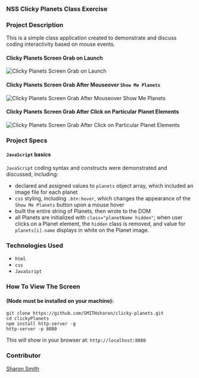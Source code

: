 ### NSS Clicky Planets Class Exercise

### Project Description 
This is a simple class application created to demonstrate and discuss coding interactivity based on mouse events. 


#### Clicky Planets Screen Grab on Launch
![Clicky Planets Screen Grab on Launch](...)

#### Clicky Planets Screen Grab After Mouseover `Show Me Planets`
![Clicky Planets Screen Grab After Mouseover Show Me Planets](...)

#### Clicky Planets Screen Grab After Click on Particular Planet Elements
![Clicky Planets Screen Grab After Click on Particular Planet Elements](...)


### Project Specs
#### `JavaScript` basics
`JavaScript` coding syntax and constructs were demonstrated and discussed, including:
- declared and assigned values to `planets` object array, which included an image file for each planet
- `css` styling, including `.btn:hover`, which changes the appearance of the `Show Me Planets` button upon a mouse hover
- built the entire string of Planets, then wrote to the DOM
- all Planets are initialized with `class="planetName hidden"`; when user clicks on a Planet element, the `hidden` class is removed, and value for `planets[i].name` displays in white on the Planet image.


### Technologies Used
- `html`
- `css`
- `JavaScript`


### How To View The Screen 
#### (Node must be installed on your machine):
```
git clone https://github.com/SMITHsharon/clicky-planets.git
cd clickyPlanets
npm install http-server -g
http-server -p 8080
```

This will show in your browser at: `http://localhost:8080`


### Contributor
[Sharon Smith](https://github.com/SMITHsharon)
